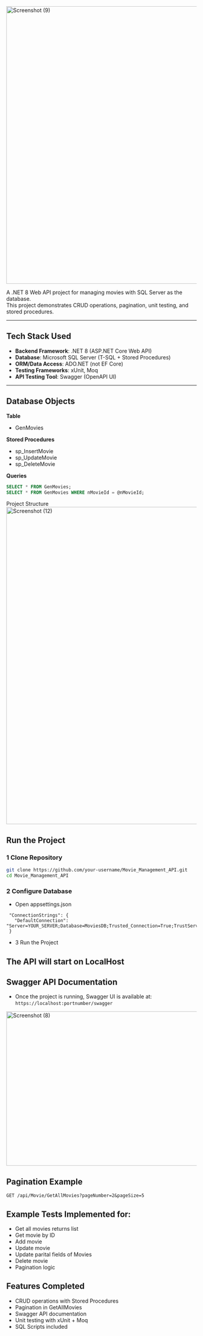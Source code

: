 <img width="1896" height="734" alt="Screenshot (9)" src="https://github.com/user-attachments/assets/2c777af7-043a-4454-80b0-dd8b4832b83f" />

A .NET 8 Web API project for managing movies with SQL Server as the database.  
This project demonstrates CRUD operations, pagination, unit testing, and stored procedures.

---

## Tech Stack Used
- **Backend Framework**: .NET 8 (ASP.NET Core Web API)  
- **Database**: Microsoft SQL Server (T-SQL + Stored Procedures)  
- **ORM/Data Access**: ADO.NET (not EF Core)  
- **Testing Frameworks**: xUnit, Moq  
- **API Testing Tool**: Swagger (OpenAPI UI)  

---

## Database Objects

**Table**
- GenMovies  

**Stored Procedures**
- sp_InsertMovie  
- sp_UpdateMovie  
- sp_DeleteMovie  

**Queries**
```sql
SELECT * FROM GenMovies;
SELECT * FROM GenMovies WHERE nMovieId = @nMovieId;
```

Project Structure
<img width="1310" height="839" alt="Screenshot (12)" src="https://github.com/user-attachments/assets/02c51c70-a313-48bd-a0fb-dfd1b06f81ed" />

 
 ## Run the Project

### 1 Clone Repository
```bash
git clone https://github.com/your-username/Movie_Management_API.git
cd Movie_Management_API
```

### 2 Configure Database
  - Open appsettings.json
   ```   Update the SQL Server connection string:
    "ConnectionStrings": {
      "DefaultConnection": "Server=YOUR_SERVER;Database=MoviesDB;Trusted_Connection=True;TrustServerCertificate=True;"
    }
```
- 3 Run the Project

## The API will start on LocalHost

## Swagger API Documentation
  - Once the project is running, Swagger UI is available at:
  ```https://localhost:portnumber/swagger```

<img width="1477" height="408" alt="Screenshot (8)" src="https://github.com/user-attachments/assets/35d062bb-e371-40cc-998d-a3ab0e247cd0" />

## Pagination Example
```GET /api/Movie/GetAllMovies?pageNumber=2&pageSize=5```

## Example Tests Implemented for:
  - Get all movies returns list 
  - Get movie by ID 
  - Add movie 
  - Update movie 
  - Update parital fields of Movies
  - Delete movie 
  - Pagination logic 

 ## Features Completed
 - CRUD operations with Stored Procedures
 - Pagination in GetAllMovies
 - Swagger API documentation
 - Unit testing with xUnit + Moq
 - SQL Scripts included
